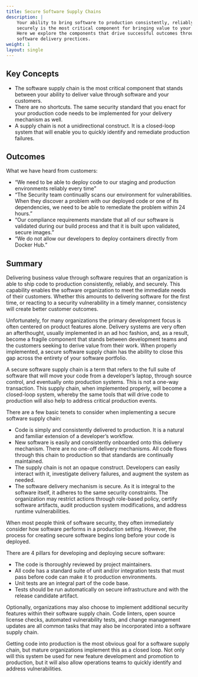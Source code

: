 ```yaml
---
title: Secure Software Supply Chains
description: |
    Your ability to bring software to production consistently, reliably, and
    securely is the most critical component for bringing value to your customers.
    Here we explore the components that drive successful outcomes through mature
    software delivery prectices.
weight: 1
layout: single
---
```


## Key Concepts

- The software supply chain is the most critical component that stands between
  your ability to deliver value through software and your customers.
- There are no shortcuts. The same security standard that you enact for your
  production code needs to be implemented for your delivery mechanism as well.
- A supply chain is not a unidirectional construct. It is a closed-loop system
  that will enable you to quickly identify and remediate production failures.

## Outcomes

What we have heard from customers:

- “We need to be able to deploy code to our staging and production environments
  reliably every time”
- “The Security team continually scans our environment for vulnerabilities. When
  they discover a problem with our deployed code or one of its dependencies, we
  need to be able to remediate the problem within 24 hours.”
- “Our compliance requirements mandate that all of our software is validated
  during our build process and that it is built upon validated, secure images.”
- “We do not allow our developers to deploy containers directly from Docker
  Hub.”

## Summary

Delivering business value through software requires that an organization is able
to ship code to production consistently, reliably, and securely. This capability
enables the software organization to meet the immediate needs of their
customers. Whether this amounts to delivering software for the first time, or
reacting to a security vulnerability in a timely manner, consistency will create
better customer outcomes.

Unfortunately, for many organizations the primary development focus is often
centered on product features alone. Delivery systems are very often an
afterthought, usually implemented in an ad hoc fashion, and, as a result, become
a fragile component that stands between development teams and the customers
seeking to derive value from their work. When properly implemented, a secure
software supply chain has the ability to close this gap across the entirety of
your software portfolio.

A secure software supply chain is a term that refers to the full suite of
software that will move your code from a developer’s laptop, through source
control, and eventually onto production systems. This is not a one-way
transaction. This supply chain, when implemented properly, will become a
closed-loop system, whereby the same tools that will drive code to production
will also help to address critical production events.

There are a few basic tenets to consider when implementing a secure software
supply chain:

- Code is simply and consistently delivered to production. It is a natural and
  familiar extension of a developer’s workflow.
- New software is easily and consistently onboarded onto this delivery
  mechanism. There are no one-off delivery mechanisms. All code flows through
  this chain to production so that standards are continually maintained.
- The supply chain is not an opaque construct. Developers can easily interact
  with it, investigate delivery failures, and augment the system as needed.
- The software delivery mechanism is secure. As it is integral to the software
  itself, it adheres to the same security constraints. The organization may
  restrict actions through role-based policy, certify software artifacts, audit
  production system modifications, and address runtime vulnerabilities.

When most people think of software security, they often immediately consider how
software performs in a production setting. However, the process for creating
secure software begins long before your code is deployed.

There are 4 pillars for developing and deploying secure software:

- The code is thoroughly reviewed by project maintainers.
- All code has a standard suite of unit and/or integration tests that must pass
  before code can make it to production environments.
- Unit tests are an integral part of the code base.
- Tests should be run automatically on secure infrastructure and with the
  release candidate artifact.

Optionally, organizations may also choose to implement additional security
features within their software supply chain. Code linters, open source license
checks, automated vulnerability tests, and change management updates are all
common tasks that may also be incorporated into a software supply chain.

Getting code into production is the most obvious goal for a software supply
chain, but mature organizations implement this as a closed loop. Not only will
this system be used for new feature development and promotion to production, but
it will also allow operations teams to quickly identify and address
vulnerabilities.
